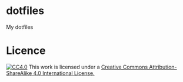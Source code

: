 # dotfiles
My dotfiles

# Licence

[![CC4.0](http://creativecommons.org/licenses/by-sa/4.0/)](http://creativecommons.org/licenses/by-sa/4.0/)
This work is licensed under a [Creative Commons Attribution-ShareAlike 4.0 International License.](http://creativecommons.org/licenses/by-sa/4.0/)
